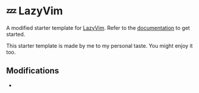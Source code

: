 # 💤 LazyVim

A modified starter template for [LazyVim](https://github.com/LazyVim/LazyVim).
Refer to the [documentation](https://lazyvim.github.io/installation) to get started.

This starter template is made by me to my personal taste. You might enjoy it too.

## Modifications
- 
